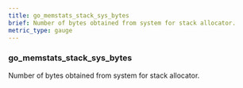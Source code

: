 ```yaml
---
title: go_memstats_stack_sys_bytes
brief: Number of bytes obtained from system for stack allocator.
metric_type: gauge
---
```

### go_memstats_stack_sys_bytes

Number of bytes obtained from system for stack allocator.
